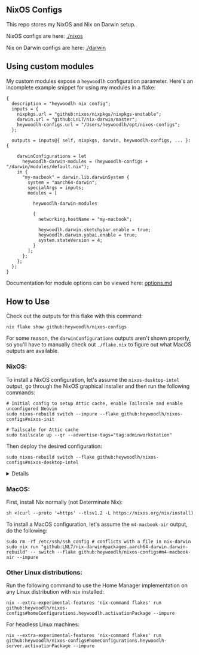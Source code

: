 ## NixOS Configs

This repo stores my NixOS and Nix on Darwin setup.

NixOS configs are here: [./nixos](./nixos)

Nix on Darwin configs are here: [./darwin](./darwin)

## Using custom modules

My custom modules expose a `heywoodlh` configuration parameter. Here's an incomplete example snippet for using my modules in a flake:

```
{
  description = "heywoodlh nix config";
  inputs = {
    nixpkgs.url = "github:nixos/nixpkgs/nixpkgs-unstable";
    darwin.url = "github:LnL7/nix-darwin/master";
    heywoodlh-configs.url = "/Users/heywoodlh/opt/nixos-configs";
  };

  outputs = inputs@{ self, nixpkgs, darwin, heywoodlh-configs, ... }: {

    darwinConfigurations = let
      heywoodlh-darwin-modules = (heywoodlh-configs + "/darwin/modules/default.nix");
    in {
      "my-macbook" = darwin.lib.darwinSystem {
        system = "aarch64-darwin";
        specialArgs = inputs;
        modules = [

          heywoodlh-darwin-modules

          {
            networking.hostName = "my-macbook";

            heywoodlh.darwin.sketchybar.enable = true;
            heywoodlh.darwin.yabai.enable = true;
            system.stateVersion = 4;
          }
        ];
      };
    };
  };
}
```

Documentation for module options can be viewed here: [options.md](./docs/options.md)

## How to Use

Check out the outputs for this flake with this command:

```
nix flake show github:heywoodlh/nixos-configs
```

For some reason, the `darwinConfigurations` outputs aren't shown properly, so you'll have to manually check out `./flake.nix` to figure out what MacOS outputs are available.

### NixOS:

To install a NixOS configuration, let's assume the `nixos-desktop-intel` output, go through the NixOS graphical installer and then run the following commands:

```
# Initial config to setup Attic cache, enable Tailscale and enable unconfigured Neovim
sudo nixos-rebuild switch --impure --flake github:heywoodlh/nixos-configs#nixos-init

# Tailscale for Attic cache
sudo tailscale up --qr --advertise-tags="tag:adminworkstation"
```

Then deploy the desired configuration:

```
sudo nixos-rebuild switch --flake github:heywoodlh/nixos-configs#nixos-desktop-intel
```

<details>

#### VMWare VMs:

Then run the install on the virtual machine:

```
sudo nixos-rebuild switch --flake github:heywoodlh/nixos-configs#nixos-vmware --impure
```

Make the following settings changes to the VM in VMWare Fusion:

Display:
  - [x] Accelerate 3D Graphics
    - Shared graphics memory => maximum
  - [x] Use full resolution for Retina display

Keyboard and Mouse:
  - Disable all host keybindings

> Note to self: the below is required or else the VM will fail to start

Sharing:
  - [x] Enable Shared Folders
    - Add MacOS `$HOME`


#### UTM VMs:

Use the following settings when setting up the VM:

Virtualize > Use Apple Virtualization > Enable Rosetta (x86_64 Emulation)

> On older UTM installations, use the `copy-to-ram` install option, then run through the graphical installer.

After the install, run the following command:

```
sudo nixos-rebuild switch --flake github:heywoodlh/nixos-configs#nixos-utm --impure
```

</details>

### MacOS:

First, install Nix normally (not Determinate Nix):

```
sh <(curl --proto '=https' --tlsv1.2 -L https://nixos.org/nix/install)
```

To install a MacOS configuration, let's assume the `m4-macbook-air` output, do the following:

```
sudo rm -rf /etc/ssh/ssh_config # conflicts with a file in nix-darwin
sudo nix run "github:LNL7/nix-darwin#packages.aarch64-darwin.darwin-rebuild" -- switch --flake github:heywoodlh/nixos-configs#m4-macbook-air --impure
```

### Other Linux distributions:

Run the following command to use the Home Manager implementation on any Linux distribution with `nix` installed:

```
nix --extra-experimental-features 'nix-command flakes' run github:heywoodlh/nixos-configs#homeConfigurations.heywoodlh.activationPackage --impure
```

For headless Linux machines:

```
nix --extra-experimental-features 'nix-command flakes' run github:heywoodlh/nixos-configs#homeConfigurations.heywoodlh-server.activationPackage --impure
```
